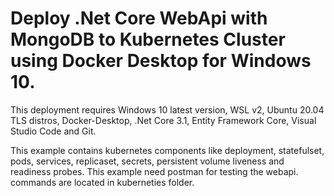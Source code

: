 # Deploy .Net Core WebApi with MongoDB to Kubernetes Cluster using Docker Desktop for Windows 10.
This deployment requires Windows 10 latest version, WSL v2,
Ubuntu 20.04 TLS distros, Docker-Desktop,
.Net Core 3.1, Entity Framework Core, Visual Studio Code
and Git.

This example contains kubernetes components like deployment, statefulset,
pods, services, replicaset, secrets,  persistent volume liveness and readiness probes.
This example need postman for testing the webapi.
commands are located in kuberneties folder.
